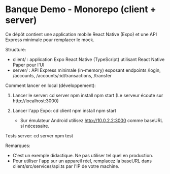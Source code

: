 # Banque Demo - Monorepo (client + server)

Ce dépôt contient une application mobile React Native (Expo) et une API Express minimale pour remplacer le mock.

Structure:
- client/ : application Expo React Native (TypeScript) utilisant React Native Paper pour l'UI
- server/ : API Express minimale (in-memory) exposant endpoints /login, /accounts, /accounts/:id/transactions, /transfer

Comment lancer en local (développement):

1) Lancer le server:
   cd server
   npm install
   npm start
   (Le serveur écoute sur http://localhost:3000)

2) Lancer l'app Expo:
   cd client
   npm install
   npm start
   - Sur émulateur Android utilisez http://10.0.2.2:3000 comme baseURL si nécessaire.

Tests server:
   cd server
   npm test

Remarques:
- C'est un exemple didactique. Ne pas utiliser tel quel en production.
- Pour utiliser l'app sur un appareil réel, remplacez la baseURL dans client/src/services/api.ts par l'IP de votre machine.

